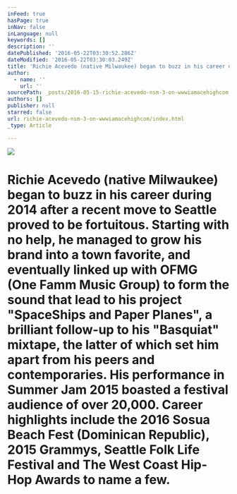 ```yaml
---
inFeed: true
hasPage: true
inNav: false
inLanguage: null
keywords: []
description: ''
datePublished: '2016-05-22T03:30:52.286Z'
dateModified: '2016-05-22T03:30:03.249Z'
title: 'Richie Acevedo (native Milwaukee) began to buzz in his career during 2014 after a recent move to Seattle proved to be fortuitous. Starting with no help, he managed to grow his brand into a town favorite, and eventually linked up with OFMG (One Famm Music Group) to form the sound that lead to his project “SpaceShips and Paper Planes”, a brilliant follow-up to his “Basquiat” mixtape, the latter of which set him apart from his peers and contemporaries. His performance in Summer Jam 2015 boasted a festival audience of over 20,000. Career highlights include the 2016 Sosua Beach Fest (Dominican Republic), 2015 Grammys, Seattle Folk Life Festival and The West Coast Hip-Hop Awards to name a few.'
author:
  - name: ''
    url: ''
sourcePath: _posts/2016-05-15-richie-acevedo-nsm-3-on-wwwiamacehighcom.md
authors: []
publisher: null
starred: false
url: richie-acevedo-nsm-3-on-wwwiamacehighcom/index.html
_type: Article

---
```

![](https://the-grid-user-content.s3-us-west-2.amazonaws.com/cdbf30de-ebcd-4bed-a44d-13ef3fa2d2bd.png)

# Richie Acevedo (native Milwaukee) began to buzz in his career during 2014 after a recent move to Seattle proved to be fortuitous. Starting with no help, he managed to grow his brand into a town favorite, and eventually linked up with OFMG (One Famm Music Group) to form the sound that lead to his project "SpaceShips and Paper Planes", a brilliant follow-up to his "Basquiat" mixtape, the latter of which set him apart from his peers and contemporaries. His performance in Summer Jam 2015 boasted a festival audience of over 20,000\. Career highlights include the 2016 Sosua Beach Fest (Dominican Republic), 2015 Grammys, Seattle Folk Life Festival and The West Coast Hip-Hop Awards to name a few.